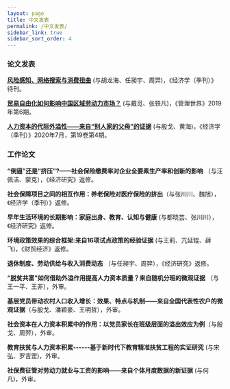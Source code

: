 ```yaml
---
layout: page
title: 中文发表
permalink: /中文发表/
sidebar_link: true
sidebar_sort_order: 4
---
```


### 论文发表
[**风险感知、网络搜索与消费扭曲**](http://scholar.pku.edu.cn/yizhou/publications/feng-xian-gan-zhi-wang-luo-sou-suo-yu-xiao-fei-niu-qu) (与胡龙海、任昶宇、周羿)，《经济学（季刊）》待刊。

[**贸易自由化如何影响中国区域劳动力市场？**](http://www.mwm.net.cn/fileCache/pdf/M/%e8%b4%b8%e6%98%93%e8%87%aa%e7%94%b1%e5%8c%96%e5%a6%82%e4%bd%95%e5%bd%b1%e5%93%8d%e4%b8%ad%e5%9b%bd%e5%8c%ba%e5%9f%9f%e5%8a%b3%e5%8a%a8%e5%8a%9b%e5%b8%82%e5%9c%ba_%e6%88%b4%e8%a7%85.pdf) (与戴觅、张轶凡)，《管理世界》2019年第6期。


[**人力资本的代际外溢性——来自“别人家的父母”的证据**](http://www.oaj.pku.edu.cn/jjx/CN/10.13821/j.cnki.ceq.2020.03.16#1) (与殷戈、黄海)，《经济学（季刊）》2020年7月，第19卷第4期。


### 工作论文
**“倒逼”还是“挤压”?——社会保险缴费率对企业全要素生产率和创新的影响** （与汪佩洁、蒙克），《经济研究》返修。

**社会保障项目之间的相互作用：养老保险对医疗保险的挤出**（与张川川、魏旭），《经济学（季刊）》返修。

**早年生活环境的长期影响：家庭出身、教育、认知与健康** (与都晓芸、张川川），《经济研究》返修。

**环境政策效果的综合框架:来自16项试点政策的经验证据** (与王莉、亢延锟、薛飞)，《财贸经济》返修。

**退休制度、劳动供给与收入消费动态** （与任昶宇、周羿），《经济研究》返修。

**“脱贫共富”如何借助外溢作用提高人力资本质量？来自随机分班的微观证据** （与王一平、王非），外审。 

**基层党员带动农村人口收入增长：效果、特点与机制——来自全国代表性农户的微观证据**（与殷戈、潘颖豪、王明哲），外审。

**社会资本在人力资本积累中的作用：以党员家长在班级层面的溢出效应为例**（与殷戈、周羿），外审。

**教育扶贫与人力资本积累------基于新时代下教育精准扶贫工程的实证研究** (与宋弘、罗吉罡)，外审。

**社保费征管对劳动力就业与工资的影响——来自个体月度数据的新证据** (与何凡)，外审。
